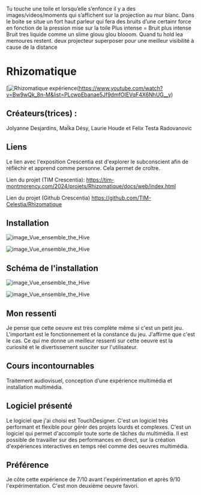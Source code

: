 Tu touche une toile et lorsqu’elle s’enfonce il y a des images/videos/moments qui s’affichent sur la projection au mur blanc. Dans le boite se situe un fort haut parleur qui fera des bruits d’une certainr force en fonction de la pression mise sur la toile
Plus intense = Bruit plus intense
Bruit tres liquide comme un slime glouu glou  blooom. Quand tu hold lea memoures restent.
deux projecteur superposer pour une meilleur visibilité à cause de la distance


# Rhizomatique
[![Rhizomatique expérience](https://github.com/PerformX2/H24_V11_inspirations_CRUZ/blob/4f1672b953321228520aa276f5bd3db9c924d5bb/Crescentia/Crescentia_Rhizomatique%20/Medias/Rhizomatique_exp%C3%A9rience.png)(https://www.youtube.com/watch?v=Bw9wQk_8n-M&list=PLcwpEbanae5Jf9dmfOIEVqF4X6NhUG__y)


## Créateurs(trices) :
Jolyanne Desjardins, MaÏka Désy, Laurie Houde et Felix Testa Radovanovic


## Liens
Le lien avec l'exposition Crescentia est d'explorer le subconscient afin de réfléchir et apprend comme personne. Cela permet de croître.

Lien du projet (TIM Crescentia):
https://tim-montmorency.com/2024/projets/Rhizomatique/docs/web/index.html

Lien du projet (Github Crescentia)
https://github.com/TIM-Celestia/Rhizomatique


## Installation 

![image_Vue_ensemble_the_Hive](Medias/Vue_ensemble_the_Hive.JPG)

![image_Vue_ensemble_the_Hive](Medias/Vue_ensemble_the_Hive.JPG)


## Schéma de l'installation

![image_Vue_ensemble_the_Hive](Medias/Vue_ensemble_the_Hive.JPG)

![image_Vue_ensemble_the_Hive](Medias/Vue_ensemble_the_Hive.JPG)


## Mon ressenti
Je pense que cette oeuvre est très complète même si c'est un petit jeu. L'important est le fonctionnement et la constance du jeu. J'affirme que c'est le cas. Ce qui me donne un meilleur ressenti sur cette oeuvre est la curiosité et le divertissement susciter sur l'utilisateur.


## Cours incontournables
Traitement audiovisuel, conception d’une expérience multimédia et installation multimédia.


## Logiciel présenté
Le logiciel que j'ai choisi est TouchDesigner. C'est un logiciel très performant et flexible pour gérér des projets lourds et complexes. C'est un logiciel qui permet d'accomplir toute sorte de tâches du multimédia. Il est possible de travailler sur des performances en direct, sur la création d'expériences interactives en temps réel comme des oeuvres multimédia. 


## Préférence
Je côte cette expérience de 7/10 avant l'expérimentation et après 9/10 l'expérimentation. C'est mon deuxième oeuvre favori.


